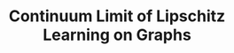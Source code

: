 ---
permalink: /publications/ContLim/
title: "Continuum Limit of Lipschitz Learning on Graphs"
header:
  overlay_image: /assets/img/LipLearning.png
  overlay_filter: "0.5"
  teaser: /assets/img/LipLearning.png
publication_info:
  status: "print"
  author: "T. Roith, L. Bungert"
  preprint: "https://arxiv.org/abs/2012.03772"
  print: "https://link.springer.com/article/10.1007/s10208-022-09557-9"
  year: "2020"
---
